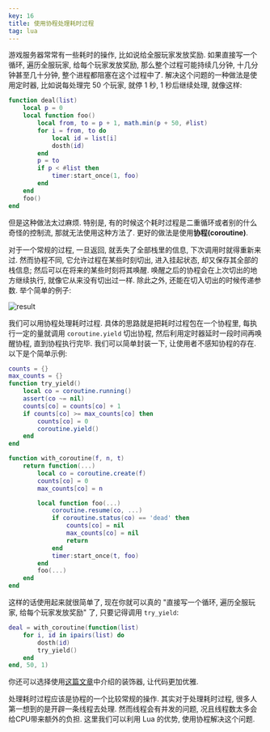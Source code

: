 ```yaml
---
key: 16
title: 使用协程处理耗时过程
tag: lua
---
```

游戏服务器常常有一些耗时的操作, 比如说给全服玩家发放奖励. 如果直接写一个循环, 遍历全服玩家, 给每个玩家发放奖励, 那么整个过程可能持续几分钟, 十几分钟甚至几十分钟, 整个进程都阻塞在这个过程中了. 解决这个问题的一种做法是使用定时器, 比如说每处理完 50 个玩家, 就停 1 秒, 1 秒后继续处理, 就像这样:

```lua
function deal(list)
    local p = 0
    local function foo()
        local from, to = p + 1, math.min(p + 50, #list)
        for i = from, to do
            local id = list[i]
            dosth(id)
        end
        p = to
        if p < #list then
            timer:start_once(1, foo)
        end
    end
    foo()
end
```

但是这种做法太过麻烦. 特别是, 有的时候这个耗时过程是二重循环或者别的什么奇怪的控制流, 那就无法使用这种方法了. 更好的做法是使用**协程(coroutine)**.

对于一个常规的过程, 一旦返回, 就丢失了全部栈里的信息, 下次调用时就得重新来过. 然而协程不同, 它允许过程在某些时刻切出, 进入挂起状态, 却又保存其全部的栈信息; 然后可以在将来的某些时刻将其唤醒. 唤醒之后的协程会在上次切出的地方继续执行, 就像它从来没有切出过一样. 除此之外, 还能在切入切出的时候传递参数. 举个简单的例子:

![result](/assets/images/use-coroutines-to-process-time-consuming-procedures_1.png)

我们可以用协程处理耗时过程. 具体的思路就是把耗时过程包在一个协程里, 每执行一定的量就调用 `coroutine.yield` 切出协程, 然后利用定时器延时一段时间再唤醒协程, 直到协程执行完毕. 我们可以简单封装一下, 让使用者不感知协程的存在. 以下是个简单示例:

```lua
counts = {}
max_counts = {}
function try_yield()
    local co = coroutine.running()
    assert(co ~= nil)
    counts[co] = counts[co] + 1
    if counts[co] >= max_counts[co] then
        counts[co] = 0
        coroutine.yield()
    end
end

function with_coroutine(f, n, t)
    return function(...)
        local co = coroutine.create(f)
        counts[co] = 0
        max_counts[co] = n

        local function foo(...)
            coroutine.resume(co, ...)
            if coroutine.status(co) == 'dead' then
                counts[co] = nil
                max_counts[co] = nil
                return
            end
            timer:start_once(t, foo)
        end
        foo(...)
    end
end
```

这样的话使用起来就很简单了, 现在你就可以真的 "直接写一个循环, 遍历全服玩家, 给每个玩家发放奖励" 了, 只要记得调用 `try_yield`:

```lua
deal = with_coroutine(function(list)
    for i, id in ipairs(list) do
        dosth(id)
        try_yield()
    end
end, 50, 1)
```

你还可以选择使用[这篇文章](/2019/09/15/lua-decorator.html)中介绍的装饰器, 让代码更加优雅.

处理耗时过程应该是协程的一个比较常规的操作. 其实对于处理耗时过程, 很多人第一想到的是开辟一条线程去处理. 然而线程会有并发的问题, 况且线程数太多会给CPU带来额外的负担. 这里我们可以利用 Lua 的优势, 使用协程解决这个问题.

